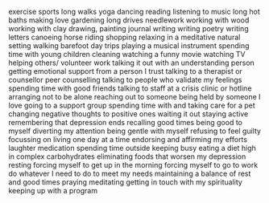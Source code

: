 exercise
sports
long walks
yoga
dancing
reading
listening to music
long hot baths
making love
gardening
long drives
needlework
working with wood
working with clay
drawing, painting
journal writing
writing poetry
writing letters
canoeing
horse riding
shopping
relaxing in a meditative natural setting
walking barefoot
day trips
playing a musical instrument
spending time with young children
cleaning
watching a funny movie
watching TV
helping others/ volunteer work
talking it out with an understanding person
getting emotional support from a person I trust
talking to a therapist or counsellor
peer counselling
talking to people who validate my feelings
spending time with good friends
talking to staff at a crisis clinic or hotline
arranging not to be alone
reaching out to someone
being held by someone I love
going to a support group
spending time with and taking care for a pet
changing negative thoughts to positive ones
waiting it out
staying active
remembering that depression ends
recalling good times
being good to myself
diverting my attention
being gentle with myself
refusing to feel guilty
focussing on living one day at a time
endorsing and affirming my efforts
laughter
medication
spending time outside
keeping busy
eating a diet high in complex carbohydrates
eliminating foods that worsen my depression
resting
forcing myself to get up in the morning
forcing myself to go to work
do whatever I need to do to meet my needs
maintaining a balance of rest and good times
praying
meditating
getting in touch with my spirituality
keeping up with a program

